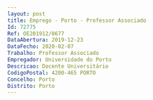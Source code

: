 ```yaml
--- 
layout: post
title: Emprego - Porto - Professor Associado
Id: 72775
Ref: OE201912/0677
DataAbertura: 2019-12-23
DataFecho: 2020-02-07
Trabalho: Professor Associado
Empregador: Universidade do Porto
Descricao: Docente Universitário
CodigoPostal: 4200-465 PORTO
Concelho: Porto
Distrito: Porto
--- 
```

